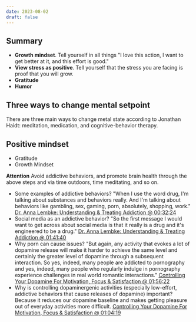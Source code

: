 ```yaml
---
date: 2023-08-02
draft: false
---
```

## Summary
- **Growth mindset**. Tell yourself in all things "I love this action, I want to get better at it, and this effort is good."
- **View stress as positive**. Tell yourself that the stress you are facing is proof that you will grow.
- **Gratitude**
- **Humor**

## Three ways to change mental setpoint
There are three main ways to change metal state according to Jonathan Haidt: meditation, medication, and cognitive-behavior therapy.

## Positive mindset
- Gratitude
- Growth Mindset

**Attention**
Avoid addictive behaviors, and promote brain health through the above steps and via time outdoors, time meditating, and so on.
- Some examples of addictive behaviors? "When I use the word drug, I'm talking about substances and behaviors really. And I'm talking about behaviors like gambling, sex, gaming, porn, absolutely, shopping, work." [Dr. Anna Lembke: Understanding & Treating Addiction @ 00:32:24](https://youtu.be/p3JLaF_4Tz8?t=1944)
- Social media as an addictive behavior? "So the first message I would want to get across about social media is that it really is a drug and it's engineered to be a drug." [Dr. Anna Lembke: Understanding & Treating Addiction @ 01:41:40](https://youtu.be/p3JLaF_4Tz8?t=6100)
- Why porn can cause issues? "But again, any activity that evokes a lot of dopamine release will make it harder to achieve the same level and certainly the greater level of dopamine through a subsequent interaction. So yes, indeed, many people are addicted to pornography and yes, indeed, many people who regularly indulge in pornography experience challenges in real world romantic interactions." [Controlling Your Dopamine For Motivation, Focus & Satisfaction @ 01:56:22](https://youtu.be/QmOF0crdyRU?t=6982)
- Why is controlling dopaminergenic activities (especially low-effort, addictive behaviors that cause releases of dopamine) important? Because it reduces our dopamine baseline and makes getting pleasure out of everyday activities more difficult. [Controlling Your Dopamine For Motivation, Focus & Satisfaction @ 01:04:19](https://youtu.be/QmOF0crdyRU?t=3859)